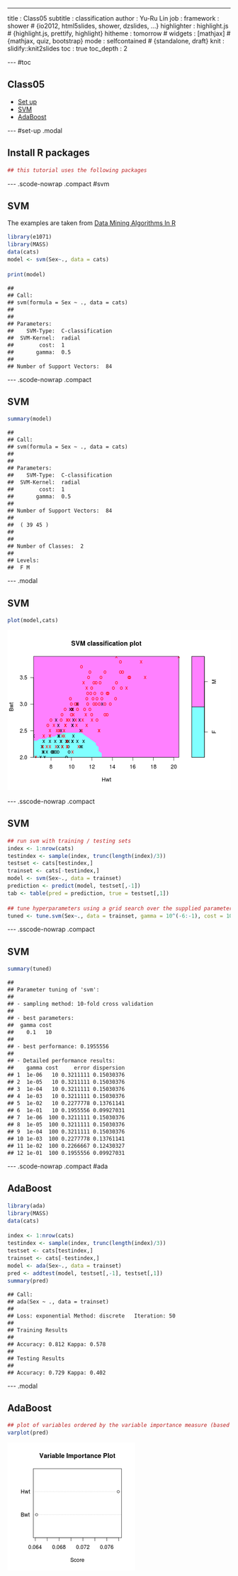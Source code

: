 ---
title       : Class05
subtitle    : classification
author      : Yu-Ru Lin
job         : 
framework   : shower        # {io2012, html5slides, shower, dzslides, ...}
highlighter : highlight.js  # {highlight.js, prettify, highlight}
hitheme     : tomorrow      # 
widgets     : [mathjax]            # {mathjax, quiz, bootstrap}
mode        : selfcontained # {standalone, draft}
knit        : slidify::knit2slides
toc         : true
toc_depth   : 2

--- #toc
## Class05

* [Set up](#set-up)
* [SVM](#svm)
* [AdaBoost](#ada)

--- #set-up .modal 

## Install R packages

```r
## this tutorial uses the following packages
```

--- .scode-nowrap .compact #svm
## SVM
The examples are taken from [Data Mining Algorithms In R](http://en.wikibooks.org/wiki/Data_Mining_Algorithms_In_R)



```r
library(e1071)
library(MASS)
data(cats)
model <- svm(Sex~., data = cats)

print(model)
```

```
## 
## Call:
## svm(formula = Sex ~ ., data = cats)
## 
## 
## Parameters:
##    SVM-Type:  C-classification 
##  SVM-Kernel:  radial 
##        cost:  1 
##       gamma:  0.5 
## 
## Number of Support Vectors:  84
```

--- .scode-nowrap .compact
## SVM

```r
summary(model)
```

```
## 
## Call:
## svm(formula = Sex ~ ., data = cats)
## 
## 
## Parameters:
##    SVM-Type:  C-classification 
##  SVM-Kernel:  radial 
##        cost:  1 
##       gamma:  0.5 
## 
## Number of Support Vectors:  84
## 
##  ( 39 45 )
## 
## 
## Number of Classes:  2 
## 
## Levels: 
##  F M
```

--- .modal
## SVM

```r
plot(model,cats)
```

![plot of chunk class05-chunk-4](assets/fig/class05-chunk-4-1.png)

--- .sscode-nowrap .compact
## SVM

```r
## run svm with training / testing sets
index <- 1:nrow(cats)
testindex <- sample(index, trunc(length(index)/3))
testset <- cats[testindex,]
trainset <- cats[-testindex,]
model <- svm(Sex~., data = trainset)
prediction <- predict(model, testset[,-1])
tab <- table(pred = prediction, true = testset[,1])

## tune hyperparameters using a grid search over the supplied parameter ranges
tuned <- tune.svm(Sex~., data = trainset, gamma = 10^(-6:-1), cost = 10^(1:2))
```

--- .sscode-nowrap .compact
## SVM

```r
summary(tuned)
```

```
## 
## Parameter tuning of 'svm':
## 
## - sampling method: 10-fold cross validation 
## 
## - best parameters:
##  gamma cost
##    0.1   10
## 
## - best performance: 0.1955556 
## 
## - Detailed performance results:
##    gamma cost     error dispersion
## 1  1e-06   10 0.3211111 0.15030376
## 2  1e-05   10 0.3211111 0.15030376
## 3  1e-04   10 0.3211111 0.15030376
## 4  1e-03   10 0.3211111 0.15030376
## 5  1e-02   10 0.2277778 0.13761141
## 6  1e-01   10 0.1955556 0.09927031
## 7  1e-06  100 0.3211111 0.15030376
## 8  1e-05  100 0.3211111 0.15030376
## 9  1e-04  100 0.3211111 0.15030376
## 10 1e-03  100 0.2277778 0.13761141
## 11 1e-02  100 0.2266667 0.12430327
## 12 1e-01  100 0.1955556 0.09927031
```


--- .scode-nowrap .compact #ada
## AdaBoost

```r
library(ada)
library(MASS)
data(cats)

index <- 1:nrow(cats)
testindex <- sample(index, trunc(length(index)/3))
testset <- cats[testindex,]
trainset <- cats[-testindex,]
model <- ada(Sex~., data = trainset)
pred <- addtest(model, testset[,-1], testset[,1])
summary(pred)
```

```
## Call:
## ada(Sex ~ ., data = trainset)
## 
## Loss: exponential Method: discrete   Iteration: 50 
## 
## Training Results
## 
## Accuracy: 0.812 Kappa: 0.578 
## 
## Testing Results
## 
## Accuracy: 0.729 Kappa: 0.402
```

--- .modal
## AdaBoost

```r
## plot of variables ordered by the variable importance measure (based on improvement)
varplot(pred)
```

![plot of chunk class05-chunk-8](assets/fig/class05-chunk-8-1.png)
